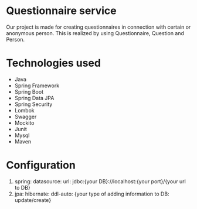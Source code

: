 # Questionnaire service
Our project is made for creating questionnaires in connection with certain or anonymous person. This is realized by using Questionnaire, Question and Person.

# Technologies used
- Java
- Spring Framework
- Spring Boot
- Spring Data JPA
- Spring Security
- Lombok
- Swagger
- Mockito
- Junit
- Mysql
- Maven

# Configuration
1) spring: datasource: url: jdbc:{your DB}://localhost:{your port}/{your url to DB}
2) jpa: hibernate: ddl-auto: {your type of adding information to DB: update/create}
